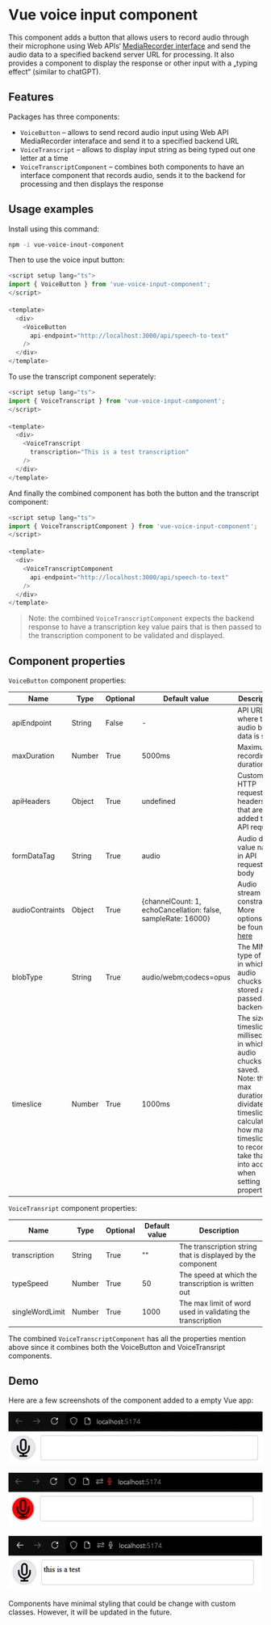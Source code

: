 # Vue voice input component

This component adds a button that allows users to record audio through their microphone using Web APIs‘ [MediaRecorder interface](https://developer.mozilla.org/en-US/docs/Web/API/MediaRecorder) and send the audio data to a specified backend server URL for processing. It also provides a component to display the response or other input with a „typing effect“ (similar to chatGPT).

## Features

Packages has three components:

- `VoiceButton` – allows to send record audio input using Web API MediaRecorder interaface and send it to a specified backend URL
- `VoiceTranscript` – allows to display input string as being typed out one letter at a time
- `VoiceTranscriptComponent` – combines both components to have an interface component that records audio, sends it to the backend for processing and then displays the response

## Usage examples

Install using this command:

```bash
npm -i vue-voice-inout-component
```

Then to use the voice input button:

```javascript
<script setup lang="ts">
import { VoiceButton } from 'vue-voice-input-component';
</script>

<template>
  <div>
    <VoiceButton
      api-endpoint="http://localhost:3000/api/speech-to-text"
    />
  </div>
</template>
```

To use the transcript component seperately:

```javascript
<script setup lang="ts">
import { VoiceTranscript } from 'vue-voice-input-component';
</script>

<template>
  <div>
    <VoiceTranscript
      transcription="This is a test transcription"
    />
  </div>
</template>
```

And finally the combined component has both the button and the transcript component:

```javascript
<script setup lang="ts">
import { VoiceTranscriptComponent } from 'vue-voice-input-component';
</script>

<template>
  <div>
    <VoiceTranscriptComponent
      api-endpoint="http://localhost:3000/api/speech-to-text"
    />
  </div>
</template>
```

> Note: the combined `VoiceTranscriptComponent` expects the backend response to have a transcription key value pairs that is then passed to the transcription component to be validated and  displayed.

## Component properties

`VoiceButton` component properties:

| Name | Type | Optional | Default value | Description |
| -----|------|----------|---------------|-------------|
| apiEndpoint | String | False | - | API URL where the audio binary data is sent |
| maxDuration | Number | True | 5000ms | Maximum recording duration |
| apiHeaders | Object | True | undefined | Custom HTTP request headers that are added to API request |
| formDataTag | String | True | audio | Audio data value name in API request body |
| audioContraints | Object | True | {channelCount: 1, echoCancellation: false, sampleRate: 16000} | Audio stream constraints. More options can be found [here](https://developer.mozilla.org/en-US/docs/Web/API/MediaTrackConstraints#instance_properties_of_audio_tracks) |
| blobType | String | True | audio/webm;codecs=opus | The MIME type of blob in which the audio chucks are stored and passed to backend |
| timeslice | Number | True | 1000ms | The size of timeslices in milliseconds in which the audio chucks are saved. Note: the max duration is dividated by timeslice to calculate how many timeslices to record so take that into account when setting both properties |

`VoiceTransript` component properties:

| Name | Type | Optional | Default value | Description |
| -----|------|----------|---------------|-------------|
| transcription | String | True | "" | The transcription string that is displayed by the component |
| typeSpeed | Number | True | 50 | The speed at which the transcription is written out |
| singleWordLimit | Number | True | 1000 | The max limit of word used in validating the transcription |

The combined `VoiceTranscriptComponent` has all the properties mention above since it combines both the VoiceButton and VoiceTransript components.

## Demo

Here are a few screenshots of the component added to a empty Vue app:

![button when not recording](docs/not-recording.png)

![button when recording](docs/recording.png)

![button and transcript after recording](docs/recorded.png)

Components have minimal styling that could be change with custom classes. However, it will be updated in the future.